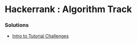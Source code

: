 # Hackerrank : Algorithm Track


### Solutions 
* [Intro to Tutorial Challenges](https://github.com/PoojaB26/Hackerrank-AlgorithmSolutions/blob/master/sorting/intro.c)
